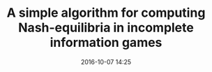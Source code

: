 ---
layout: post
title:  "A simple algorithm for computing Nash-equilibria in incomplete
information games"
date:   2016-10-07 14:25
categories: research
images:

 - url: /assets/figures/opt2016_algo.png
 - alt: projection-free computation of NE
 - title: projection-free computation of NE

---